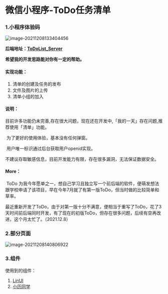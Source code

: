 # 微信小程序-ToDo任务清单

### 1.小程序体验码

<img src="https://gitee.com/wx_a1fae56917/images/raw/master/TyporaImages/image-20211208133404456.png" alt="image-20211208133404456"  />

**后端地址：[ToDoList_Server](https://github.com/fangfang1122/ToDoList_Server)**

**希望我的开发思路能对你有一定的帮助。**

#### 实现功能：

1. 清单的创建及任务的发布
2. 文件及图片的上传
3. 清单小组的加入

#### 说明：

​    目前许多功能仍未完善,存在很大问题，现在还在开发中,「我的一天」存在问题,推荐使用「清单」功能。

​	为了更好的使用体验，基本没有任何弹窗。

​	用户唯一标识通过后台获取用户openid实现。

​	不建议存取敏感信息，目前开发能力有限，存在很多漏洞，无法保证数据安全。

#### More：

​    ToDo 为我今年愿单之一，想自己学习且独立写一个前后端的软件，便萌发想法跟学校申请了该项目，早在今年7月就了有第一版ToDo，但当时做的比较简单和草率。

​    最近重新开发了ToDo，由于对第一版十分不满意，便相当于重写了ToDo，花了3天时间前后端同时开发，有了现在的初版ToDo，但存在很多问题，后续有空再改进，这个月太忙了。（2021.12.8）

### 2.部分页面

![image-20211208140806922](https://gitee.com/wx_a1fae56917/images/raw/master/TyporaImages/image-20211208140806922.png)

### 3.组件

使用到的组件：

1. [LinUI](https://doc.mini.talelin.com/start/)
2. [小历同学](https://treadpit.github.io/wx_calendar/)

